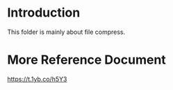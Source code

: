 # Introduction
This folder is mainly about file compress.

# More Reference Document
https://t.1yb.co/h5Y3
